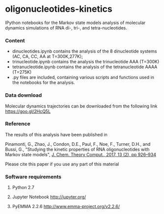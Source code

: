 # oligonucleotides-kinetics

IPython notebooks for the Markov state models analysis of molecular dynamics simulations of RNA di-, tri-, and tetra-nucleotides.

### Content ###

- dinucleotides.ipynb contains the analysis of the 8 dinucleotide systems (AC, CA, CC, AA at T=300K,277K);
- trinucleotide.ipynb contains the analysis the trinucleotide AAA (T=300K)
- tetranucleotide.ipynb contains the analysis of the tetranucleotide AAAA (T=275K)
- .py files are included, containing various scripts and functions used in the notebooks for the analysis.

### Data download ###

Molecular dynamics trajectories can be downloaded from the following link
https://goo.gl/2HcQ5L

### Reference ###

The results of this analysis have been published in

Pinamonti, G., Zhao, J., Condon, D.E., Paul, F., Noe, F., Turner, D.H., and Bussi, G., "Studying the kinetic properties of RNA oligonucleotides with Markov state models", [J. Chem. Theory Comput., 2017, 13 (2), pp 926–934](http://dx.doi.org/10.1021/acs.jctc.6b00982)

Please cite this paper if you use any part of this material

### Software requirements ###

1) Python 2.7

2) Jupyter Notebook
http://jupyter.org/

3) PyEMMA 2.2.6
http://www.emma-project.org/v2.2.6/
